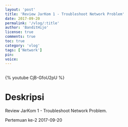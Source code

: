 ```yaml
---
layout: 'post'
title: 'Review JarKom 1 - Troubleshoot Network Problem'
date: 2017-09-20
permalink: '/vlog/:title'
author: 'BanditHijo'
license: true
comments: true
toc: true
category: 'vlog'
tags: ['Network']
pin:
voice:
---
```


<div style="margin-top:30px;"></div>

{% youtube CjB-GfoU2pU %}

# Deskripsi

Review JarKom 1 - Troubleshoot Network Problem.

Pertemuan ke-2 2017-09-20

